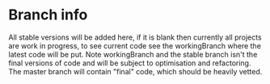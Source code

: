 # Branch info

All stable versions will be added here, if it is blank then currently all projects are work in progress, to see current
code see the workingBranch where the latest code will be put. Note workingBranch and the stable branch isn't the final 
versions of code and will be subject to optimisation and refactoring. The master branch will contain "final" code, which
should be heavily vetted.

